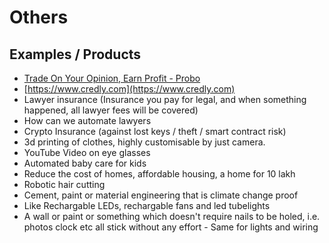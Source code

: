 # Others

## Examples / Products

- [Trade On Your Opinion, Earn Profit - Probo](https://probo.in/)
- [https://www.credly.com](https://www.credly.com)
- Lawyer insurance (Insurance you pay for legal, and when something happened, all lawyer fees will be covered)
- How can we automate lawyers
- Crypto Insurance (against lost keys / theft / smart contract risk)
- 3d printing of clothes, highly customisable by just camera.
- YouTube Video on eye glasses
- Automated baby care for kids
- Reduce the cost of homes, affordable housing, a home for 10 lakh
- Robotic hair cutting
- Cement, paint or material engineering that is climate change proof
- Like Rechargable LEDs, rechargable fans and led tubelights
- A wall or paint or something which doesn't require nails to be holed, i.e. photos clock etc all stick without any effort  - Same for lights and wiring
